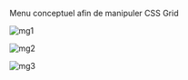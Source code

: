 Menu conceptuel afin de manipuler CSS Grid

![mg1](https://user-images.githubusercontent.com/45632518/83782009-921b0580-a68f-11ea-8a65-991dd3886a38.png)

![mg2](https://user-images.githubusercontent.com/45632518/83782010-92b39c00-a68f-11ea-83c1-674abd7c72a6.png)

![mg3](https://user-images.githubusercontent.com/45632518/83782015-934c3280-a68f-11ea-9f2c-2d9abb57a5c0.png)
